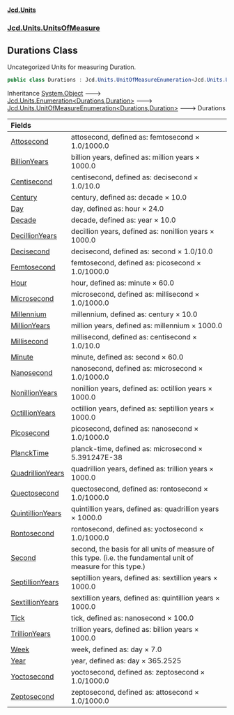 #### [Jcd.Units](index.md 'index')
### [Jcd.Units.UnitsOfMeasure](Jcd.Units.UnitsOfMeasure.md 'Jcd.Units.UnitsOfMeasure')

## Durations Class

Uncategorized Units for measuring Duration.

```csharp
public class Durations : Jcd.Units.UnitOfMeasureEnumeration<Jcd.Units.UnitsOfMeasure.Durations, Jcd.Units.UnitTypes.Duration>
```

Inheritance [System.Object](https://docs.microsoft.com/en-us/dotnet/api/System.Object 'System.Object') &#129106; [Jcd.Units.Enumeration&lt;](Enumeration_TEnumeration,T_.md 'Jcd.Units.Enumeration<TEnumeration,T>')[Durations](Durations.md 'Jcd.Units.UnitsOfMeasure.Durations')[,](Enumeration_TEnumeration,T_.md 'Jcd.Units.Enumeration<TEnumeration,T>')[Duration](Duration.md 'Jcd.Units.UnitTypes.Duration')[&gt;](Enumeration_TEnumeration,T_.md 'Jcd.Units.Enumeration<TEnumeration,T>') &#129106; [Jcd.Units.UnitOfMeasureEnumeration&lt;](UnitOfMeasureEnumeration_TEnumeration,T_.md 'Jcd.Units.UnitOfMeasureEnumeration<TEnumeration,T>')[Durations](Durations.md 'Jcd.Units.UnitsOfMeasure.Durations')[,](UnitOfMeasureEnumeration_TEnumeration,T_.md 'Jcd.Units.UnitOfMeasureEnumeration<TEnumeration,T>')[Duration](Duration.md 'Jcd.Units.UnitTypes.Duration')[&gt;](UnitOfMeasureEnumeration_TEnumeration,T_.md 'Jcd.Units.UnitOfMeasureEnumeration<TEnumeration,T>') &#129106; Durations

| Fields | |
| :--- | :--- |
| [Attosecond](Durations.Attosecond.md 'Jcd.Units.UnitsOfMeasure.Durations.Attosecond') | attosecond, defined as: femtosecond × 1.0/1000.0 |
| [BillionYears](Durations.BillionYears.md 'Jcd.Units.UnitsOfMeasure.Durations.BillionYears') | billion years, defined as: million years × 1000.0 |
| [Centisecond](Durations.Centisecond.md 'Jcd.Units.UnitsOfMeasure.Durations.Centisecond') | centisecond, defined as: decisecond × 1.0/10.0 |
| [Century](Durations.Century.md 'Jcd.Units.UnitsOfMeasure.Durations.Century') | century, defined as: decade × 10.0 |
| [Day](Durations.Day.md 'Jcd.Units.UnitsOfMeasure.Durations.Day') | day, defined as: hour × 24.0 |
| [Decade](Durations.Decade.md 'Jcd.Units.UnitsOfMeasure.Durations.Decade') | decade, defined as: year × 10.0 |
| [DecillionYears](Durations.DecillionYears.md 'Jcd.Units.UnitsOfMeasure.Durations.DecillionYears') | decillion years, defined as: nonillion years × 1000.0 |
| [Decisecond](Durations.Decisecond.md 'Jcd.Units.UnitsOfMeasure.Durations.Decisecond') | decisecond, defined as: second × 1.0/10.0 |
| [Femtosecond](Durations.Femtosecond.md 'Jcd.Units.UnitsOfMeasure.Durations.Femtosecond') | femtosecond, defined as: picosecond × 1.0/1000.0 |
| [Hour](Durations.Hour.md 'Jcd.Units.UnitsOfMeasure.Durations.Hour') | hour, defined as: minute × 60.0 |
| [Microsecond](Durations.Microsecond.md 'Jcd.Units.UnitsOfMeasure.Durations.Microsecond') | microsecond, defined as: millisecond × 1.0/1000.0 |
| [Millennium](Durations.Millennium.md 'Jcd.Units.UnitsOfMeasure.Durations.Millennium') | millennium, defined as: century × 10.0 |
| [MillionYears](Durations.MillionYears.md 'Jcd.Units.UnitsOfMeasure.Durations.MillionYears') | million years, defined as: millennium × 1000.0 |
| [Millisecond](Durations.Millisecond.md 'Jcd.Units.UnitsOfMeasure.Durations.Millisecond') | millisecond, defined as: centisecond × 1.0/10.0 |
| [Minute](Durations.Minute.md 'Jcd.Units.UnitsOfMeasure.Durations.Minute') | minute, defined as: second × 60.0 |
| [Nanosecond](Durations.Nanosecond.md 'Jcd.Units.UnitsOfMeasure.Durations.Nanosecond') | nanosecond, defined as: microsecond × 1.0/1000.0 |
| [NonillionYears](Durations.NonillionYears.md 'Jcd.Units.UnitsOfMeasure.Durations.NonillionYears') | nonillion years, defined as: octillion years × 1000.0 |
| [OctillionYears](Durations.OctillionYears.md 'Jcd.Units.UnitsOfMeasure.Durations.OctillionYears') | octillion years, defined as: septillion years × 1000.0 |
| [Picosecond](Durations.Picosecond.md 'Jcd.Units.UnitsOfMeasure.Durations.Picosecond') | picosecond, defined as: nanosecond × 1.0/1000.0 |
| [PlanckTime](Durations.PlanckTime.md 'Jcd.Units.UnitsOfMeasure.Durations.PlanckTime') | planck-time, defined as: microsecond × 5.391247E-38 |
| [QuadrillionYears](Durations.QuadrillionYears.md 'Jcd.Units.UnitsOfMeasure.Durations.QuadrillionYears') | quadrillion years, defined as: trillion years × 1000.0 |
| [Quectosecond](Durations.Quectosecond.md 'Jcd.Units.UnitsOfMeasure.Durations.Quectosecond') | quectosecond, defined as: rontosecond × 1.0/1000.0 |
| [QuintillionYears](Durations.QuintillionYears.md 'Jcd.Units.UnitsOfMeasure.Durations.QuintillionYears') | quintillion years, defined as: quadrillion years × 1000.0 |
| [Rontosecond](Durations.Rontosecond.md 'Jcd.Units.UnitsOfMeasure.Durations.Rontosecond') | rontosecond, defined as: yoctosecond × 1.0/1000.0 |
| [Second](Durations.Second.md 'Jcd.Units.UnitsOfMeasure.Durations.Second') | second, the basis for all units of measure of this type. (i.e. the fundamental unit of measure for this type.) |
| [SeptillionYears](Durations.SeptillionYears.md 'Jcd.Units.UnitsOfMeasure.Durations.SeptillionYears') | septillion years, defined as: sextillion years × 1000.0 |
| [SextillionYears](Durations.SextillionYears.md 'Jcd.Units.UnitsOfMeasure.Durations.SextillionYears') | sextillion years, defined as: quintillion years × 1000.0 |
| [Tick](Durations.Tick.md 'Jcd.Units.UnitsOfMeasure.Durations.Tick') | tick, defined as: nanosecond × 100.0 |
| [TrillionYears](Durations.TrillionYears.md 'Jcd.Units.UnitsOfMeasure.Durations.TrillionYears') | trillion years, defined as: billion years × 1000.0 |
| [Week](Durations.Week.md 'Jcd.Units.UnitsOfMeasure.Durations.Week') | week, defined as: day × 7.0 |
| [Year](Durations.Year.md 'Jcd.Units.UnitsOfMeasure.Durations.Year') | year, defined as: day × 365.2525 |
| [Yoctosecond](Durations.Yoctosecond.md 'Jcd.Units.UnitsOfMeasure.Durations.Yoctosecond') | yoctosecond, defined as: zeptosecond × 1.0/1000.0 |
| [Zeptosecond](Durations.Zeptosecond.md 'Jcd.Units.UnitsOfMeasure.Durations.Zeptosecond') | zeptosecond, defined as: attosecond × 1.0/1000.0 |
